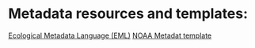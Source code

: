 # Metadata resources and templates:
[Ecological Metadata Language (EML)](https://edirepository.org/resources/creating-metadata-for-publication)
[NOAA Metadat template](https://www.ncei.noaa.gov/resources/metadata/create)
